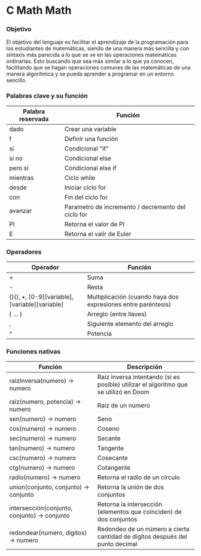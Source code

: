 # C Math Math

### Objetivo

El objetivo del lenguaje es facilitar el aprendizaje de la programación para los estudiantes de matemáticas, siendo de una manera más sencilla y con sintaxis más parecida a lo que se ve en las operaciones matemáticas ordinarias. Esto buscando que sea más similar a lo que ya conocen, facilitando que se hagan operaciones comunes de las matemáticas de una manera algorítmica y se pueda aprender a programar en un entorno sencillo.

### Palabras clave y su función

| Palabra reservada | Función |
| --- | --- |
| dado | Crear una variable |
| f | Definir una función |
| si | Condicional "if" |
| si no | Condicional else |
| pero si | Condicional else if |
| mientras | Ciclo while |
| desde | Iniciar ciclo for |
| con | Fin del ciclo for |
| avanzar | Parametro de incremento / decremento del ciclo for |
| PI | Retorna el valor de PI |
| E | Retorna el valir de Euler |

### Operadores

| Operador | Función |
| --- | --- |
| + | Suma |
| - | Resta |
| ()(), •, [0-9][variable], [variable][variable] | Multiplicación (cuando haya dos expresiones entre paréntesis) |
| { ... } | Arreglo (entre llaves) |
| , | Siguiente elemento del arreglo |
| ^ | Potencia |

### Funciones nativas

| Función | Descripción |
| --- | --- |
| raizInversa(numero) -> numero | Raíz inversa intentando (si es posible) utilizar el algoritmo que se utilizó en Doom |
| raiz(numero, potencia) -> numero | Raíz de un número |
| sen(numero) -> numero | Seno |
| cos(numero) -> numero | Coseno |
| sec(numero) -> numero | Secante |
| tan(numero) -> numero | Tangente |
| csc(numero) -> numero | Cosecante |
| ctg(numero) -> numero | Cotangente |
| radio(numero) -> numero | Retorna el radio de un círculo |
| union(conjunto, conjunto) -> conjunto | Retorna la unión de dos conjuntos |
| intersección(conjunto, conjunto) -> conjunto | Retorna la intersección (elementos que coinciden) de dos conjuntos |
| redondear(numero, digitos) -> numero | Redondeo de un número a cierta cantidad de dígitos después del punto decimal |
